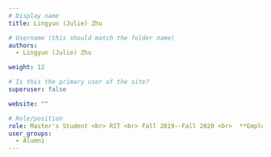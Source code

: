 ```yaml
---
# Display name
title: Lingyun (Julie) Zhu

# Username (this should match the folder name)
authors:
  - Lingyun (Julie) Zhu

weight: 12

# Is this the primary user of the site?
superuser: false

website: ""

# Role/position
role: Master's Student <br> RIT <br> Fall 2019--Fall 2020 <br>  **Employment** --  Yimu International Inc. <br> **Position** -- UX/UI Designer
user_groups:
  - Alumni
---
```

